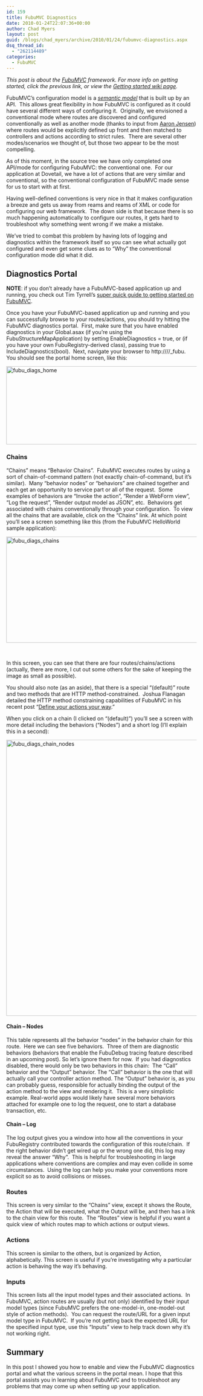 ```yaml
---
id: 159
title: FubuMVC Diagnostics
date: 2010-01-24T22:07:36+00:00
author: Chad Myers
layout: post
guid: /blogs/chad_myers/archive/2010/01/24/fubumvc-diagnostics.aspx
dsq_thread_id:
  - "262114489"
categories:
  - FubuMVC
---
```

_This post is about the_ [_FubuMVC_](http://fubumvc.com/) _framework. For more info on getting started, click the previous link, or view the_ [_Getting started wiki page_](http://wiki.fubumvc.com/Getting_started)_._

FubuMVC’s configuration model is a _[semantic model](http://martinfowler.com/dslwip/SemanticModel.html)_ that is built up by an API.&#160; This allows great flexibility in how FubuMVC is configured as it could have several different ways of configuring it.&#160; Originally, we envisioned a conventional mode where routes are discovered and configured conventionally as well as another mode (thanks to input from [Aaron Jensen](http://codebetter.com/blogs/aaron.jensen/)) where routes would be explicitly defined up front and then matched to controllers and actions according to strict rules.&#160; There are several other modes/scenarios we thought of, but those two appear to be the most compelling.

As of this moment, in the source tree we have only completed one API/mode for configuring FubuMVC: the conventional one.&#160; For our application at Dovetail, we have a lot of actions that are very similar and conventional, so the conventional configuration of FubuMVC made sense for us to start with at first.

Having well-defined conventions is very nice in that it makes configuration a breeze and gets us away from reams and reams of XML or code for configuring our web framework.&#160; The down side is that because there is so much happening automatically to configure our routes, it gets hard to troubleshoot why something went wrong if we make a mistake.

We’ve tried to combat this problem by having lots of logging and diagnostics within the framework itself so you can see what actually got configured and even get some clues as to “Why” the conventional configuration mode did what it did.

## Diagnostics Portal

**NOTE**: if you don’t already have a FubuMVC-based application up and running, you check out Tim Tyrrell’s [super quick guide to getting started on FubuMVC](http://blog.timtyrrell.net/2010/01/hello-world-with-fubumvc-super-quick.html).

Once you have your FubuMVC-based application up and running and you can successfully browse to your routes/actions, you should try hitting the FubuMVC diagnostics portal.&#160; First, make sure that you have enabled diagnostics in your Global.asax (if you’re using the FubuStructureMapApplication) by setting EnableDiagnostics = true, or (if you have your own FubuRegistry-derived class), passing true to IncludeDiagnostics(bool).&#160; Next, navigate your browser to http://<yourserver>/<yourapp>/_fubu.&#160; You should see the portal home screen, like this:

[<img style="border-bottom: 0px;border-left: 0px;border-top: 0px;border-right: 0px" border="0" alt="fubu_diags_home" src="http://lostechies.com/chadmyers/files/2011/03/fubu_diags_home_thumb_17C2A247.png" width="674" height="207" />](http://lostechies.com/chadmyers/files/2011/03/fubu_diags_home_0BC0B213.png) 

### Chains

“Chains” means “Behavior Chains”.&#160; FubuMVC executes routes by using a sort of chain-of-command pattern (not exactly chain-of-command, but it’s similar).&#160; Many “behavior nodes” or “behaviors” are chained together and each get an opportunity to service part or all of the request.&#160; Some examples of behaviors are “Invoke the action”, “Render a WebForm view”, “Log the request”, “Render output model as JSON”, etc.&#160; Behaviors get associated with chains conventionally through your configuration.&#160; To view all the chains that are available, click on the “Chains” link. At which point you’ll see a screen something like this (from the FubuMVC HelloWorld sample application):

[<img style="border-bottom: 0px;border-left: 0px;border-top: 0px;border-right: 0px" border="0" alt="fubu_diags_chains" src="http://lostechies.com/chadmyers/files/2011/03/fubu_diags_chains_thumb_0E49E3D1.png" width="906" height="281" />](http://lostechies.com/chadmyers/files/2011/03/fubu_diags_chains_343F9427.png) 

&#160;

In this screen, you can see that there are four routes/chains/actions (actually, there are more, I cut out some others for the sake of keeping the image as small as possible).

You should also note (as an aside), that there is a special “(default)” route and two methods that are HTTP method-constrained.&#160; Joshua Flanagan detailed the HTTP method constraining capabilities of FubuMVC in his recent post “[Define your actions your way](http://www.lostechies.com/blogs/joshuaflanagan/archive/2010/01/18/fubumvc-define-your-actions-your-way.aspx).”

When you click on a chain (I clicked on “(default)”) you’ll see a screen with more detail including the behaviors (“Nodes”) and a short log (I’ll explain this in a second):

[<img style="border-bottom: 0px;border-left: 0px;border-top: 0px;border-right: 0px" border="0" alt="fubu_diags_chain_nodes" src="http://lostechies.com/chadmyers/files/2011/03/fubu_diags_chain_nodes_thumb_3BAB79A1.png" width="902" height="731" />](http://lostechies.com/chadmyers/files/2011/03/fubu_diags_chain_nodes_08030D43.png) 

#### Chain – Nodes

This table represents all the behavior “nodes” in the behavior chain for this route.&#160; Here we can see five behaviors.&#160; Three of them are diagnostic behaviors (behaviors that enable the FubuDebug tracing feature described in an upcoming post). So let’s ignore them for now.&#160; If you had diagnostics disabled, there would only be two behaviors in this chain:&#160; The “Call” behavior and the “Output” behavior. The “Call” behavior is the one that will actually call your controller action method. The “Output” behavior is, as you can probably guess, responsible for actually binding the output of the action method to the view and rendering it.&#160; This is a very simplistic example. Real-world apps would likely have several more behaviors attached for example one to log the request, one to start a database transaction, etc.

#### Chain &#8211; Log

The log output gives you a window into how all the conventions in your FubuRegistry contributed towards the configuration of this route/chain.&#160; If the right behavior didn’t get wired up or the wrong one did, this log may reveal the answer “Why”.&#160; This is helpful for troubleshooting in large applications where conventions are complex and may even collide in some circumstances.&#160; Using the log can help you make your conventions more explicit so as to avoid collisions or misses.

### Routes

This screen is very similar to the “Chains” view, except it shows the Route, the Action that will be executed, what the Output will be, and then has a link to the chain view for this route.&#160; The “Routes” view is helpful if you want a quick view of which routes map to which actions or output views.

### Actions

This screen is similar to the others, but is organized by Action, alphabetically. This screen is useful if you’re investigating why a particular action is behaving the way it’s behaving.

### Inputs

This screen lists all the input model types and their associated actions.&#160; In FubuMVC, action routes are usually (but not only) identified by their input model types (since FubuMVC prefers the one-model-in, one-model-out style of action methods).&#160; You can request the route/URL for a given input model type in FubuMVC.&#160; If you’re not getting back the expected URL for the specified input type, use this “Inputs” view to help track down why it’s not working right.

## Summary

In this post I showed you how to enable and view the FubuMVC diagnostics portal and what the various screens in the portal mean. I hope that this portal assists you in learning about FubuMVC and to troubleshoot any problems that may come up when setting up your application.